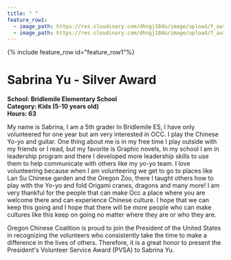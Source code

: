 ```yaml
---
title: " "
feature_row1:
  - image_path: https://res.cloudinary.com/dhngj18do/image/upload/f_auto,q_auto/v1/images/pvsa/2024_Sabrina_Yu2
  - image_path: https://res.cloudinary.com/dhngj18do/image/upload/f_auto,q_auto/v1/images/activities/year_2024
---
```


{% include feature_row id="feature_row1"%}

# Sabrina Yu - Silver Award

**School: Bridlemile Elementary School**  
**Category: Kids (5-10 years old)**  
**Hours: 63**  

My name is Sabrina, I am a 5th grader In Bridlemile ES, I have only volunteered for one year but am very interested in OCC. I play the Chinese Yo-yo and guitar. One thing about me is in my free time I play outside with my friends or I read, but my favorite is Graphic novels, In my school I am in leadership program and there I developed more leadership skills to use them to help communicate with others like my yo-yo team. I love volunteering because when I am volunteering we get to go to places like Lan Su Chinese garden and the Oregon Zoo, there I taught others how to play with the Yo-yo and fold Origami cranes, dragons and many more! I am very thankful for the people that can make Occ a place where you are welcome there and can experience Chinese culture. I hope that we can keep this going and I hope that there will be more people who can make cultures like this keep on going no matter where they are or who they are.

Oregon Chinese Coalition is proud to join the President of the United States in recognizing the volunteers who consistently take the time to make a difference in the lives of others. Therefore, it is a great honor to present the President's Volunteer Service Award (PVSA) to Sabrina Yu.
